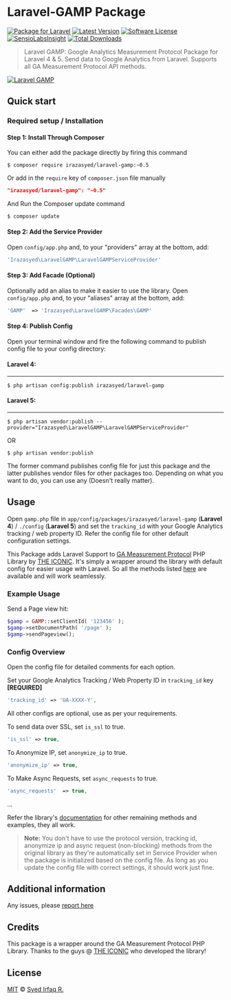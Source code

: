 Laravel-GAMP Package
=========================

[![Package for Laravel](https://img.shields.io/badge/Package%20for%20Laravel-4/5-blue.svg?style=flat-square)](https://github.com/irazasyed/laravel-gamp)
[![Latest Version](https://img.shields.io/github/release/irazasyed/laravel-gamp.svg?style=flat-square)](https://github.com/irazasyed/laravel-gamp/releases)
[![Software License](https://img.shields.io/badge/license-MIT-brightgreen.svg?style=flat-square)](LICENSE)
[![SensioLabsInsight](https://insight.sensiolabs.com/projects/880d79a9-7bab-4872-ab98-76b2e53429e9/mini.png)](https://insight.sensiolabs.com/projects/880d79a9-7bab-4872-ab98-76b2e53429e9)
[![Total Downloads](https://img.shields.io/packagist/dt/irazasyed/laravel-gamp.svg?style=flat-square)](https://packagist.org/packages/irazasyed/laravel-gamp)


> Laravel GAMP: Google Analytics Measurement Protocol Package for Laravel 4 & 5.
> Send data to Google Analytics from Laravel. Supports all GA Measurement Protocol API methods.

[![Laravel GAMP](https://cloud.githubusercontent.com/assets/1915268/8476296/b49f74ac-20dd-11e5-8698-aa23b2f7e6fd.png)](https://github.com/irazasyed)


## Quick start


### Required setup / Installation

#### Step 1: Install Through Composer

You can either add the package directly by firing this command

```cli
$ composer require irazasyed/laravel-gamp:~0.5
```

Or add in the `require` key of `composer.json` file manually

```json
"irazasyed/laravel-gamp": "~0.5"
```

And Run the Composer update command

```cli
$ composer update
```

#### Step 2: Add the Service Provider

Open `config/app.php` and, to your "providers" array at the bottom, add:

```php
'Irazasyed\LaravelGAMP\LaravelGAMPServiceProvider'
```

#### Step 3: Add Facade (Optional)

Optionally add an alias to make it easier to use the library. Open `config/app.php` and, to your "aliases" array at the bottom, add:

```php
'GAMP'  => 'Irazasyed\LaravelGAMP\Facades\GAMP'
```

#### Step 4: Publish Config

Open your terminal window and fire the following command to publish config file to your config directory:

#### Laravel 4:
---------------
```cli
$ php artisan config:publish irazasyed/laravel-gamp
```

#### Laravel 5:
---------------

```cli
$ php artisan vendor:publish --provider="Irazasyed\LaravelGAMP\LaravelGAMPServiceProvider"
```

OR

```cli
$ php artisan vendor:publish
```

The former command publishes config file for just this package and the latter publishes vendor files for other packages too. Depending on what you want to do, you can use any (Doesn't really matter).


## Usage

Open `gamp.php` file in `app/config/packages/irazasyed/laravel-gamp` (**Laravel 4**) / `./config` (**Laravel 5**) and set the `tracking_id` with your Google Analytics tracking / web property ID.
Refer the config file for other default configuration settings.

This Package adds Laravel Support to [GA Measurement Protocol][1] PHP Library by [THE ICONIC](https://github.com/theiconic).
It's simply a wrapper around the library with default config for easier usage with Laravel.
So all the methods listed [here][2] are available and will work seamlessly.

### Example Usage

Send a Page view hit:

```php
$gamp = GAMP::setClientId( '123456' );
$gamp->setDocumentPath( '/page' );
$gamp->sendPageview();
```

### Config Overview

Open the config file for detailed comments for each option.

Set your Google Analytics Tracking / Web Property ID in `tracking_id` key **[REQUIRED]**

```php
'tracking_id' => 'UA-XXXX-Y',
```

All other configs are optional, use as per your requirements.

To send data over SSL, set `is_ssl` to true.

```php
'is_ssl' => true,
```

To Anonymize IP, set `anonymize_ip` to true.

```php
'anonymize_ip' => true,
```

To Make Async Requests, set `async_requests` to true.

```php
'async_requests'  => true,
```

...

Refer the library's [documentation][2] for other remaining methods and examples, they all work.

> **Note:** You don't have to use the protocol version, tracking id, anonymize ip and async request (non-blocking) methods from the original library as they're automatically set in Service Provider when the package is initialized based on the config file. As long as you update the config file with correct settings, it should work just fine.

## Additional information

Any issues, please [report here](https://github.com/irazasyed/laravel-gamp/issues)

## Credits

This package is a wrapper around the GA Measurement Protocol PHP Library. Thanks to the guys @ [THE ICONIC][1] who developed the library!

[1]: https://github.com/theiconic/php-ga-measurement-protocol
[2]: https://github.com/theiconic/php-ga-measurement-protocol#usage

## License

[MIT](LICENSE) © [Syed Irfaq R.](https://github.com/irazasyed)
